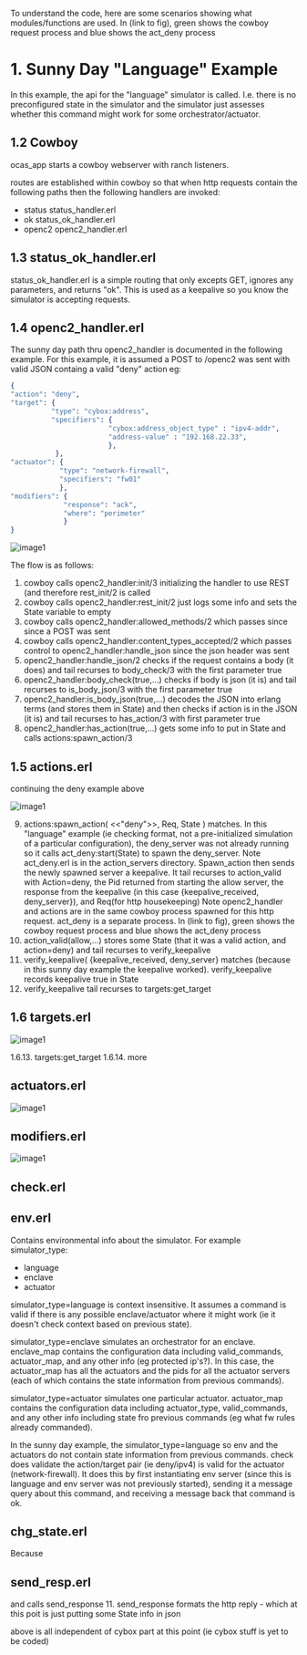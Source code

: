 To understand the code, here are some scenarios showing what modules/functions are used.
In (link to fig), green shows the cowboy request process and blue shows the act_deny process

# 1. Sunny Day "Language" Example
In this example, the api for the "language" simulator is called. 
I.e. there is no preconfigured state in the simulator and the simulator just assesses whether this command
might work for some orchestrator/actuator.

## 1.2 Cowboy
ocas_app starts a cowboy webserver with ranch listeners.

routes are established within cowboy so that when 
http requests contain the following paths
then the following handlers are invoked:
- status    status_handler.erl
- ok        status_ok_handler.erl
- openc2    openc2_handler.erl

## 1.3 status_ok_handler.erl
status_ok_handler.erl is a simple routing that only excepts GET, 
ignores any parameters,
and returns "ok".
This is used as a keepalive so you know the simulator is accepting requests.


## 1.4 openc2_handler.erl

The sunny day path thru openc2_handler is documented in the following example.
For this example, it is assumed a POST to /openc2 was sent with valid JSON containg a valid "deny" action eg:

```erlang
{
"action": "deny",
"target": { 
          "type": "cybox:address",
          "specifiers": {
                        "cybox:address_object_type" : "ipv4-addr",
                        "address-value" : "192.168.22.33",
                        },
           },
"actuator": {
            "type": "network-firewall",
            "specifiers": "fw01"
            },
"modifiers": {
             "response": "ack",
             "where": "perimeter"
             }
}
```

![image1](../../../images/Slide03c.png)

The flow is as follows:

1. cowboy calls openc2_handler:init/3 initializing the handler to use REST (and therefore rest_init/2 is called
2. cowboy calls openc2_handler:rest_init/2 just logs some info and sets the State variable to empty
3. cowboy calls openc2_handler:allowed_methods/2 which passes since since a POST was sent
4. cowboy calls openc2_handler:content_types_accepted/2 which passes control to openc2_handler:handle_json 
since the json header was sent
5. openc2_handler:handle_json/2 checks if the request contains a body (it does) and tail recurses to body_check/3 with the first parameter true
6. openc2_handler:body_check(true,...) checks if body is json (it is) and tail recurses to is_body_json/3 with the first parameter true
7. openc2_handler:is_body_json(true,...) decodes the JSON into erlang terms (and stores them in State) and then checks if action is in the JSON (it is) and tail recurses to has_action/3 with first parameter true
8. openc2_handler:has_action(true,...) gets some info to put in State and calls actions:spawn_action/3

## 1.5 actions.erl
continuing the deny example above

![image1](../../../images/Slide04c.png)

9. actions:spawn_action( <<"deny">>,  Req, State ) matches. 
In this "language" example (ie checking format, not a pre-initialized simulation of a particular configuration), the deny_server was not already running 
so it calls act_deny:start(State) to spawn the deny_server. 
Note act_deny.erl is in the action_servers directory. 
Spawn_action  then sends the newly spawned server a keepalive. It tail recurses to action_valid with Action=deny, the Pid returned from starting the allow server, the response from the keepalive (in this case {keepalive_received, deny_server}), and Req(for http housekeeping)
Note openc2_handler and actions are in the same cowboy process spawned for this http request.
act_deny is a separate process.
In (link to fig), green shows the cowboy request process and blue shows the act_deny process
10. action_valid(allow,...) stores some State (that it was a valid action, and action=deny) and tail recurses to verify_keepalive
11. verify_keepalive( {keepalive_received, deny_server} matches (because in this sunny day example the keepalive worked). verify_keepalive records keepalive true in State 
12. verify_keepalive tail recurses to targets:get_target

## 1.6 targets.erl

![image1](../../../images/Slide05c.png)

1.6.13. targets:get_target
1.6.14. more

## actuators.erl

![image1](../../../images/Slide06c.png)


## modifiers.erl

![image1](../../../images/Slide07.png)


## check.erl

## env.erl
Contains environmental info about the simulator. 
For example simulator_type:
* language
* enclave 
* actuator

simulator_type=language is context insensitive. 
It assumes a command is valid if there is any possible enclave/actuator 
where it might work (ie it doesn't check context based on previous state).

simulator_type=enclave simulates an orchestrator for an enclave. 
enclave_map contains the configuration data including valid_commands, actuator_map,
and any other info (eg protected ip's?). 
In this case, the actuator_map has all the actuators and the pids for all the actuator servers 
(each of which contains the state information from previous commands).

simulator_type=actuator simulates one particular actuator. 
actuator_map contains the configuration data including actuator_type, valid_commands, 
and any other info including state fro previous commands (eg what fw rules already commanded).

In the sunny day example, the simulator_type=language so env and the actuators do not contain
state information from previous commands. check does validate the action/target pair (ie deny/ipv4) is valid
for the actuator (network-firewall). It does this by first instantiating env server 
(since this is language and env server was not previously started), sending it a message query about this command,
and receiving a message back that command is ok.

## chg_state.erl
Because

## send_resp.erl
and calls send_response
11. send_response formats the http reply - which at this poit is just putting some State info in json


above is all independent of cybox part at this point (ie cybox stuff is yet to be coded)

